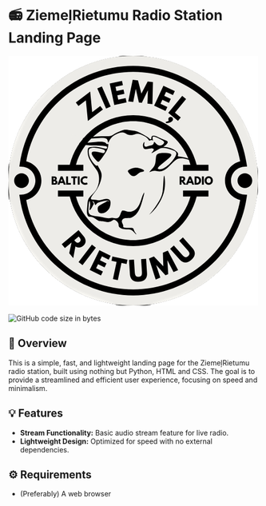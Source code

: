 # 📻 ZiemeļRietumu Radio Station Landing Page

![Logo](/static/images/logo.png)

![GitHub code size in bytes](https://img.shields.io/github/languages/code-size/garrywashere/ziemelrietumu-radio)

## 👀 Overview

This is a simple, fast, and lightweight landing page for the ZiemeļRietumu radio station, built using nothing but Python, HTML and CSS. The goal is to provide a streamlined and efficient user experience, focusing on speed and minimalism.

## 💡 Features

-   **Stream Functionality:** Basic audio stream feature for live radio.
-   **Lightweight Design:** Optimized for speed with no external dependencies.

## ⚙️ Requirements

-   (Preferably) A web browser
